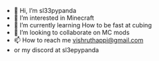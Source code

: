 - 👋 Hi, I’m sl33pypanda
- 👀 I’m interested in Minecraft
- 🌱 I’m currently learning How to be fast at cubing
- 💞️ I’m looking to collaborate on MC mods
- 📫 How to reach me vishruthappi@gmail.com
- or my discord at sl3epypanda

<!---
enderboii829/enderboii829 is a ✨ special ✨ repository because its `README.md` (this file) appears on your GitHub profile.
You can click the Preview link to take a look at your changes.
--->
